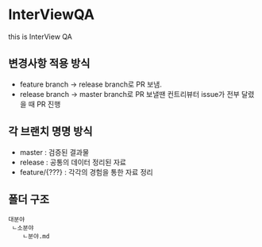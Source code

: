 # InterViewQA
this is InterView QA 

## 변경사항 적용 방식

- feature branch -> release branch로 PR 보냄.
- release branch -> master branch로 PR 보낼땐 컨트리뷰터 issue가 전부 달렸을 때 PR 진행

## 각 브랜치 명명 방식

- master : 검증된 결과물
- release : 공통의 데이터 정리된 자료
- feature/{???} : 각각의 경험을 통한 자료 정리

## 폴더 구조
```
대분야
 ㄴ소분야
    ㄴ분야.md
```
